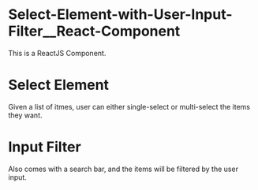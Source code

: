 # Select-Element-with-User-Input-Filter__React-Component

This is a ReactJS Component.

# Select Element
Given a list of itmes, user can either single-select or multi-select the items they want. 

# Input Filter
Also comes with a search bar, and the items will be filtered by the user input. 
